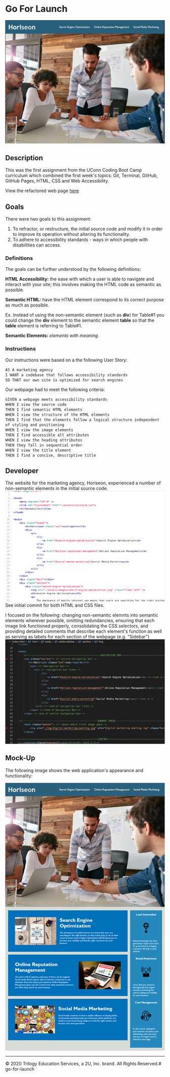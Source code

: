 # Go For Launch

![demo-img](img/refactored-demo.png)

## Description 

This was the first assignment from the UConn Coding Boot Camp curriculum which combined the first week's topics: Git, Terminal, GitHub, GitHub Pages, HTML, CSS and Web Accessibility.

View the refactored web page [here](https://dsmooke.github.io/go-for-launch/)

## Goals

There were two goals to this assignment: 
1) To refractor, or restructure, the initial source code and modify it in order to improve its operation without altering its functionality.
2) To adhere to accessibility standards - ways in which people with disabilities can access.  

### Definitions

The goals can be further understood by the following definitions:

**HTML Accessibility:**
the ease with which a user is able to navigate and interact with your site; this involves making the HTML code as semantic as possible.

**Semantic HTML:** 
have the HTML element correspond to its correct purpose as much as possible.

Ex. Instead of using the non-semantic element (such as **div**) for Table#1 you could change the **div** element to the semantic element **table** so that the **table** element is referring to Table#1. 

**Semantic Elements:** *elements with meaning.*

### Instructions
Our instructions were based on a the following User Story:

```
AS A marketing agency
I WANT a codebase that follows accessibility standards
SO THAT our own site is optimized for search engines
```
Our webpage had to meet the following criteria: 

```
GIVEN a webpage meets accessibility standards
WHEN I view the source code
THEN I find semantic HTML elements
WHEN I view the structure of the HTML elements
THEN I find that the elements follow a logical structure independent of styling and positioning
WHEN I view the image elements
THEN I find accessible alt attributes
WHEN I view the heading attributes
THEN they fall in sequential order
WHEN I view the title element
THEN I find a concise, descriptive title
```

## Developer
The website for the marketing agency, Horiseon, experienced a number of non-semantic elements in the initial source code. ![original code demo](/img/Horiseon-demo-code-before.png) <!--image of original code without semantic elements-->
See initial commit for both HTML and CSS files. 

I focused on the following: changing non-semantic elemnts into semantic elements wherever possible, omitting redundancies, ensuring that each image link functioned properly, consolidating the CSS selectors, and providing detailed comments that describe each element's function as well as serving as labels for each section of the webpage (e.g. "Sidebar") <!--image of refactored code with semantic elements-->![refactored code demo](img/refactored-code-demo.png)


<!--Future reference to view a webpage with a link: [TEXT TO SHOW](full URL) aka
[This is Relative Link Name](actual URL of webpage you are linking)-->

## Mock-Up

The following image shows the web application's appearance and functionality:

<!--image of working webpage-->
![demo](img/horiseon-working-demo.png)

<!--for future reference: screenshot>save file to desktop>rename file>copy file>paste in home/dana/coding-bootcamp/HW1/img so that image registers in vs code> git add file in terminal and commit and push to github>to insert image link into readme copy the image's relative file path and paste into the code-->

- - -
© 2020 Trilogy Education Services, a 2U, Inc. brand. All Rights Reserved.# go-for-launch
